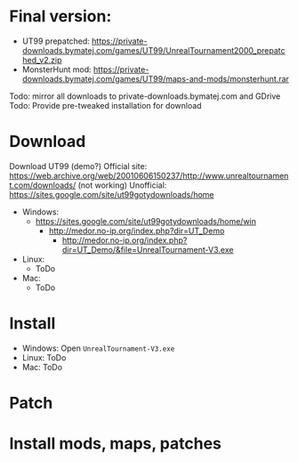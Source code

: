 # Final version: 
- UT99 prepatched: https://private-downloads.bymatej.com/games/UT99/UnrealTournament2000_prepatched_v2.zip
- MonsterHunt mod: https://private-downloads.bymatej.com/games/UT99/maps-and-mods/monsterhunt.rar


Todo: mirror all downloads to private-downloads.bymatej.com and GDrive
Todo: Provide pre-tweaked installation for download

# Download
Download UT99 (demo?)
Official site: https://web.archive.org/web/20010606150237/http://www.unrealtournament.com/downloads/ (not working)
Unofficial: https://sites.google.com/site/ut99gotydownloads/home
 - Windows: 
   - https://sites.google.com/site/ut99gotydownloads/home/win
     - http://medor.no-ip.org/index.php?dir=UT_Demo
       - http://medor.no-ip.org/index.php?dir=UT_Demo/&file=UnrealTournament-V3.exe
 - Linux: 
   - ToDo
 - Mac: 
   - ToDo


# Install
  - Windows: Open `UnrealTournament-V3.exe`
  - Linux: ToDo
  - Mac: ToDo


# Patch


# Install mods, maps, patches
